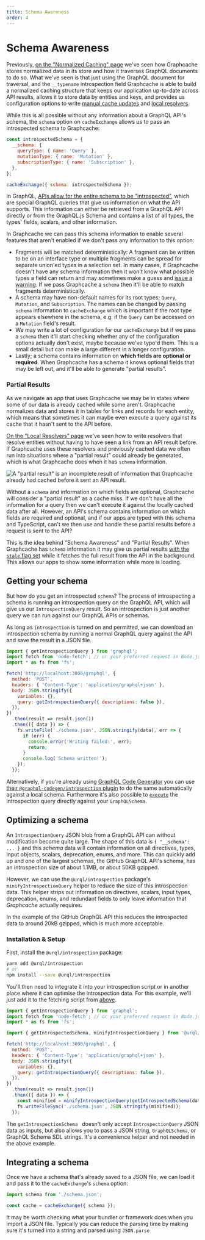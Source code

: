 ```yaml
---
title: Schema Awareness
order: 4
---
```


# Schema Awareness

Previously, [on the "Normalized Caching" page](./normalized-caching.md) we've seen how Graphcache
stores normalized data in its store and how it traverses GraphQL documents to do so. What we've seen
is that just using the GraphQL document for traversal, and the `__typename` introspection field
Graphcache is able to build a normalized caching structure that keeps our application up-to-date
across API results, allows it to store data by entities and keys, and provides us configuration
options to write [manual cache updates](./cache-updates.md) and [local
resolvers](./local-resolvers.md).

While this is all possible without any information about a GraphQL API's schema, the `schema` option
on `cacheExchange` allows us to pass an introspected schema to Graphcache:

```js
const introspectedSchema = {
  __schema: {
    queryType: { name: 'Query' },
    mutationType: { name: 'Mutation' },
    subscriptionType: { name: 'Subscription' },
  },
};

cacheExchange({ schema: introspectedSchema });
```

In GraphQL, [APIs allow for the entire schema to be
"introspected"](https://graphql.org/learn/introspection/), which are special GraphQL queries that
give us information on what the API supports. This information can either be retrieved from a
GraphQL API directly or from the GraphQL.js Schema and contains a list of all types, the types'
fields, scalars, and other information.

In Graphcache we can pass this schema information to enable several features that aren't enabled if
we don't pass any information to this option:

- Fragments will be matched deterministically: A fragment can be written to be on an interface type
  or multiple fragments can be spread for separate union'ed types in a selection set. In many cases,
  if Graphcache doesn't have any schema information then it won't know what possible types a field
  can return and may sometimes make a guess and [issue a
  warning](./errors.md#16-heuristic-fragment-matching). If we pass Graphcache a `schema` then it'll
  be able to match fragments deterministically.
- A schema may have non-default names for its root types; `Query`, `Mutation`, and `Subscription`.
  The names can be changed by passing `schema` information to `cacheExchange` which is important
  if the root type appears elsewhere in the schema, e.g. if the `Query` can be accessed on a
  `Mutation` field's result.
- We may write a lot of configuration for our `cacheExchange` but if we pass a `schema` then it'll
  start checking whether any of the configuration options actually don't exist, maybe because we've
  typo'd them. This is a small detail but can make a large different in a longer configuration.
- Lastly; a schema contains information on **which fields are optional or required**. When
  Graphcache has a schema it knows optional fields that may be left out, and it'll be able to generate
  "partial results".

### Partial Results

As we navigate an app that uses Graphcache we may be in states where some of our data is already
cached while some aren't. Graphcache normalizes data and stores it in tables for links and records for
each entity, which means that sometimes it can maybe even execute a query against its cache that it
hasn't sent to the API before.

[On the "Local Resolvers" page](./local-resolvers.md#resolving-entities) we've seen how to write
resolvers that resolve entities without having to have seen a link from an API result before. If
Graphcache uses these resolvers and previously cached data we often run into situations where a
"partial result" could already be generated, which is what Graphcache does when it has `schema`
information.

![A "partial result" is an incomplete result of information that Graphcache already had cached
before it sent an API result.](../assets/partial-results.png)

Without a `schema` and information on which fields are optional, Graphcache will consider a "partial
result" as a cache miss. If we don't have all the information for a query then we can't execute
it against the locally cached data after all. However, an API's schema contains information on which
fields are required and optional, and if our apps are typed with this schema and
TypeScript, can't we then use and handle these partial results before a request is sent to the API?

This is the idea behind "Schema Awareness" and "Partial Results". When Graphcache has `schema`
information it may give us partial results [with the `stale` flag
set](../api/core.md#operationresult) while it fetches the full result from the API in the
background. This allows our apps to show some information while more is loading.

## Getting your schema

But how do you get an introspected `schema`? The process of introspecting a schema is running an
introspection query on the GraphQL API, which will give us our `IntrospectionQuery` result. So an
introspection is just another query we can run against our GraphQL APIs or schemas.

As long as `introspection` is turned on and permitted, we can download an introspection schema by
running a normal GraphQL query against the API and save the result in a JSON file.

```js
import { getIntrospectionQuery } from 'graphql';
import fetch from 'node-fetch'; // or your preferred request in Node.js
import * as fs from 'fs';

fetch('http://localhost:3000/graphql', {
  method: 'POST',
  headers: { 'Content-Type': 'application/graphql+json' },
  body: JSON.stringify({
    variables: {},
    query: getIntrospectionQuery({ descriptions: false }),
  }),
})
  .then(result => result.json())
  .then(({ data }) => {
    fs.writeFile('./schema.json', JSON.stringify(data), err => {
      if (err) {
        console.error('Writing failed:', err);
        return;
      }
      console.log('Schema written!');
    });
  });
```

Alternatively, if you're already using [GraphQL Code Generator](https://graphql-code-generator.com/)
you can use [their `@graphql-codegen/introspection`
plugin](https://graphql-code-generator.com/docs/plugins/introspection) to do the same automatically
against a local schema. Furthermore it's also possible to
[`execute`](https://graphql.org/graphql-js/execution/#execute) the introspection query directly
against your `GraphQLSchema`.

## Optimizing a schema

An `IntrospectionQuery` JSON blob from a GraphQL API can without modification become quite large.
The shape of this data is `{ "__schema": ... }` and this _schema_ data will contain information on
all directives, types, input objects, scalars, deprecation, enums, and more. This can quickly add up and one of the
largest schemas, the GitHub GraphQL API's schema, has an introspection size of about 1.1MB, or about
50KB gzipped.

However, we can use the `@urql/introspection` package's `minifyIntrospectionQuery` helper to reduce
the size of this introspection data. This helper strips out information on directives, scalars,
input types, deprecation, enums, and redundant fields to only leave information that _Graphcache_
actually requires.

In the example of the GitHub GraphQL API this reduces the introspected data to around 20kB gzipped,
which is much more acceptable.

### Installation & Setup

First, install the `@urql/introspection` package:

```sh
yarn add @urql/introspection
# or
npm install --save @urql/introspection
```

You'll then need to integrate it into your introspection script or in another place where it can
optimise the introspection data. For this example, we'll just add it to the fetching script from
[above](#getting-your-schema).

```js
import { getIntrospectionQuery } from 'graphql';
import fetch from 'node-fetch'; // or your preferred request in Node.js
import * as fs from 'fs';

import { getIntrospectedSchema, minifyIntrospectionQuery } from '@urql/introspection';

fetch('http://localhost:3000/graphql', {
  method: 'POST',
  headers: { 'Content-Type': 'application/graphql+json' },
  body: JSON.stringify({
    variables: {},
    query: getIntrospectionQuery({ descriptions: false }),
  }),
})
  .then(result => result.json())
  .then(({ data }) => {
    const minified = minifyIntrospectionQuery(getIntrospectedSchema(data));
    fs.writeFileSync('./schema.json', JSON.stringify(minified));
  });
```

The `getIntrospectionSchema ` doesn't only accept `IntrospectionQuery` JSON data as inputs, but also
allows you to pass a JSON string, `GraphQLSchema`, or GraphQL Schema SDL strings. It's a convenience
helper and not needed in the above example.

## Integrating a schema

Once we have a schema that's already saved to a JSON file, we can load it and pass it to the
`cacheExchange`'s `schema` option:

```js
import schema from './schema.json';

const cache = cacheExchange({ schema });
```

It may be worth checking what your bundler or framework does when you import a JSON file. Typically
you can reduce the parsing time by making sure it's turned into a string and parsed using
`JSON.parse`
